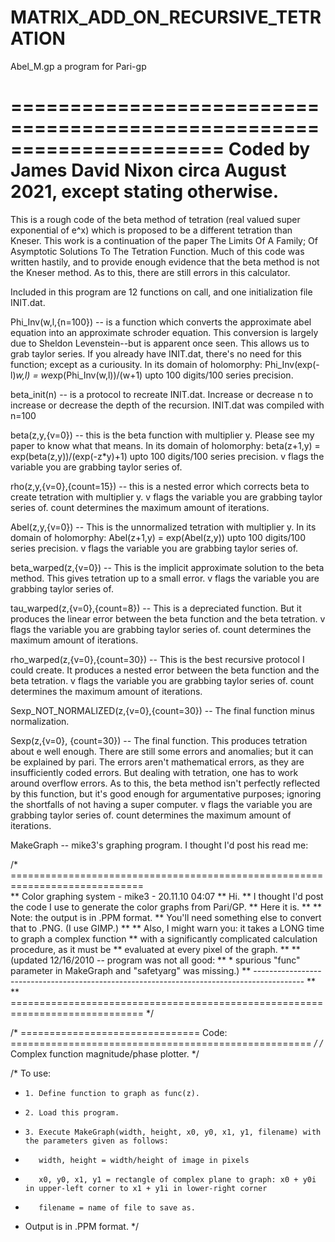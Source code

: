 # MATRIX_ADD_ON_RECURSIVE_TETRATION

Abel_M.gp a program for Pari-gp

======================================================================
Coded by James David Nixon circa August 2021, except stating otherwise.
======================================================================

This is a rough code of the beta method of tetration (real valued super exponential of e^x) which is proposed to be a different tetration than Kneser.
This work is a continuation of the paper The Limits Of A Family; Of Asymptotic Solutions To The Tetration Function.
Much of this code was written hastily, and to provide enough evidence that the beta method is not the Kneser method.
As to this, there are still errors in this calculator.

Included in this program are 12 functions on call, and one initialization file INIT.dat.


Phi_Inv(w,l,{n=100}) -- is a function which converts the approximate abel equation into an approximate schroder equation. 
This conversion is largely due to Sheldon Levenstein--but is apparent once seen. This allows us to grab taylor series. 
If you already have INIT.dat, there's no need for this function; except as a curiousity.
In its domain of holomorphy: Phi_Inv(exp(-l)*w,l) = w*exp(Phi_Inv(w,l))/(w+1) upto 100 digits/100 series precision.

beta_init(n) -- is a protocol to recreate INIT.dat. Increase or decrease n to increase or decrease the depth of the recursion.
INIT.dat was compiled with n=100

beta(z,y,{v=0}) -- this is the beta function with multiplier y. Please see my paper to know what that means. 
In its domain of holomorphy: beta(z+1,y) = exp(beta(z,y))/(exp(-z*y)+1) upto 100 digits/100 series precision.
v flags the variable you are grabbing taylor series of.

rho(z,y,{v=0},{count=15}) -- this is a nested error which corrects beta to create tetration with multiplier y.
v flags the variable you are grabbing taylor series of. count determines the maximum amount of iterations.

Abel(z,y,{v=0}) -- This is the unnormalized tetration with multiplier y.
In its domain of holomorphy: Abel(z+1,y) = exp(Abel(z,y)) upto 100 digits/100 series precision.
v flags the variable you are grabbing taylor series of.

beta_warped(z,{v=0}) -- This is the implicit approximate solution to the beta method. This gives tetration up to a small error.
v flags the variable you are grabbing taylor series of.

tau_warped(z,{v=0},{count=8}) -- This is a depreciated function. But it produces the linear error between the beta function and the beta tetration.
v flags the variable you are grabbing taylor series of. count determines the maximum amount of iterations.

rho_warped(z,{v=0},{count=30}) -- This is the best recursive protocol I could create. It produces a nested error between the beta function and the beta tetration.
v flags the variable you are grabbing taylor series of. count determines the maximum amount of iterations.

Sexp_NOT_NORMALIZED(z,{v=0},{count=30}) -- The final function minus normalization.

Sexp(z,{v=0}, {count=30}) -- The final function. This produces tetration about e well enough. There are still some errors and anomalies; but it can be explained by pari.
The errors aren't mathematical errors, as they are insufficiently coded errors. But dealing with tetration, one has to work around overflow errors.
As to this, the beta method isn't perfectly reflected by this function, but it's good enough for argumentative purposes; ignoring the shortfalls of not having a super computer.
v flags the variable you are grabbing taylor series of. count determines the maximum amount of iterations.

MakeGraph -- mike3's graphing program. I thought I'd post his read me:

/* =============================================================================  
** Color graphing system - mike3 - 20.11.10 04:07
** Hi.
** I thought I'd post the code I use to generate the color graphs from Pari/GP.
** Here it is.
**
** Note: the output is in .PPM format. 
** You'll need something else to convert that to .PNG. (I use GIMP.)
** 
** Also, I might warn you: it takes a LONG time to graph a complex function
** with a significantly complicated calculation procedure, as it must be
** evaluated at every pixel of the graph.
** 
** (updated 12/16/2010 -- program was not all good: 
**   * spurious "func" parameter in MakeGraph and "safetyarg" was missing.)
** ------------------------------------------------------------------------------------------ 
**  
** ============================================================================= */

/* =============================== Code: ==================================================== */
/* Complex function magnitude/phase plotter. */

/* To use:
*     1. Define function to graph as func(z).
*     2. Load this program.
*     3. Execute MakeGraph(width, height, x0, y0, x1, y1, filename) with the parameters given as follows:
*        width, height = width/height of image in pixels
*        x0, y0, x1, y1 = rectangle of complex plane to graph: x0 + y0i in upper-left corner to x1 + y1i in lower-right corner
*        filename = name of file to save as.
* Output is in .PPM format.
*/
